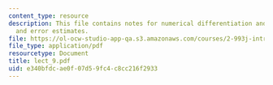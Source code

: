 ```yaml
---
content_type: resource
description: This file contains notes for numerical differentiation and integration,
  and error estimates.
file: https://ol-ocw-studio-app-qa.s3.amazonaws.com/courses/2-993j-introduction-to-numerical-analysis-for-engineering-13-002j-spring-2005/e340bfdcae0f07d59fc4c8cc216f2933_lect_9.pdf
file_type: application/pdf
resourcetype: Document
title: lect_9.pdf
uid: e340bfdc-ae0f-07d5-9fc4-c8cc216f2933
---
```

